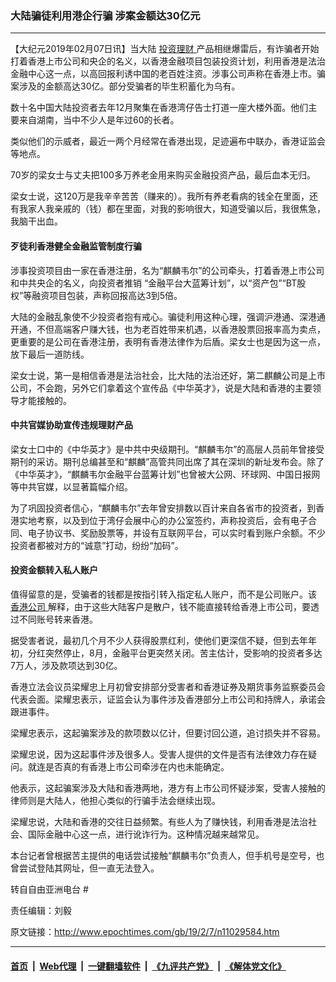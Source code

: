 ### 大陆骗徒利用港企行骗 涉案金额达30亿元
------------------------

<p>
 【大纪元2019年02月07日讯】当大陆
 <a href="http://www.epochtimes.com/gb/tag/%E6%8A%95%E8%B5%84%E7%90%86%E8%B4%A2.html">
  投资理财
 </a>
 产品相继爆雷后，有诈骗者开始打着香港上市公司和央企的名义，以香港金融项目包装投资计划，利用香港是法治金融中心这一点，以高回报利诱中国的老百姓注资。涉事公司声称在香港上市。骗案涉及的金额高达30亿。部分受骗者的毕生积蓄化为乌有。
</p>
<p>
 数十名中国大陆投资者去年12月聚集在香港湾仔告士打道一座大楼外面。他们主要来自湖南，当中不少人是年过60的长者。
</p>
<p>
 类似他们的示威者，最近一两个月经常在香港出现，足迹遍布中联办，香港证监会等地点。
</p>
<p>
 70岁的梁女士与丈夫把100多万养老金用来购买金融投资产品，最后血本无归。
</p>
<p>
 梁女士说，这120万是我辛辛苦苦（赚来的）。我所有养老看病的钱全在里面，还有我家人我亲戚的（钱）都在里面，对我的影响很大，知道受骗以后，我很焦急，我脑干出血。
</p>
<h4>
 歹徒利香港健全金融监管制度行骗
</h4>
<p>
 涉事投资项目由一家在香港注册，名为“麒麟韦尔”的公司牵头，打着香港上市公司和中共央企的名义，向投资者推销 “金融平台大蓝筹计划”，以“资产包”“BT股权”等融资项目包装，声称回报高达3到5倍。
</p>
<p>
 大陆的金融乱象使不少投资者抱有戒心。骗徒利用这种心理，强调沪港通、深港通开通，不但高端客户赚大钱，也为老百姓带来机遇，以香港股票回报率高为卖点，更重要的是公司在香港注册，表明有香港法律作为后盾。梁女士也是因为这一点，放下最后一道防线。
</p>
<p>
 梁女士说，第一是相信香港是法治社会，比大陆的法治还好，第二麒麟公司是上市公司，不会跑，另外它们拿着这个宣传品《中华英才》，说是大陆和香港的主要领导才能接触的。
</p>
<h4>
 中共官媒协助宣传违规理财产品
</h4>
<p>
 梁女士口中的《中华英才》是中共中央级期刊。“麒麟韦尔”的高层人员前年曾接受期刊的采访。期刊总编甚至和“麒麟”高管共同出席了其在深圳的新址发布会。除了《中华英才》，“麒麟韦尔金融平台蓝筹计划”也曾被大公网、环球网、中国日报网等中共官媒，以显著篇幅介绍。
</p>
<p>
 为了巩固投资者信心，“麒麟韦尔”去年曾安排数以百计来自各省市的投资者，到香港实地考察，以及到位于湾仔会展中心的办公室签约，声称投资后，会有电子合同、电子协议书、奖励股票等，并设有互联网平台，可以实时看到账户余额。不少投资者都被对方的“诚意”打动，纷纷“加码”。
</p>
<h4>
 投资金额转入私人账户
</h4>
<p>
 值得留意的是，受骗者的钱都是按指引转入指定私人账户，而不是公司账户。该
 <a href="http://www.epochtimes.com/gb/tag/%E9%A6%99%E6%B8%AF%E5%85%AC%E5%8F%B8.html">
  香港公司
 </a>
 解释，由于这些大陆客户是散户，钱不能直接转给香港上市公司，要透过不同账号转来香港。
</p>
<p>
 据受害者说，最初几个月不少人获得股票红利，使他们更深信不疑，但到去年年初，分红突然停止，8月，金融平台更突然关闭。苦主估计，受影响的投资者多达7万人，涉及款项达到30亿。
</p>
<p>
 香港立法会议员梁耀忠上月初曾安排部分受害者和香港证券及期货事务监察委员会代表会面。梁耀忠表示，证监会认为事件涉及香港部分上市公司和持牌人，承诺会跟进事件。
</p>
<p>
 梁耀忠表示，这起骗案涉及的款项数以亿计，但要讨回公道，追讨损失并不容易。
</p>
<p>
 梁耀忠说，因为这起事件涉及很多人。受害人提供的文件是否有法律效力存在疑问。就连是否真的有香港上市公司牵涉在内也未能确定。
</p>
<p>
 他表示，这起骗案涉及大陆和香港两地，港方有上市公司怀疑涉案，受害人接触的律师则是大陆人，他担心类似的行骗手法会继续出现。
</p>
<p>
 梁耀忠说，大陆和香港的交往日益频繁。有些人为了赚快钱，利用香港是法治社会、国际金融中心这一点，进行讹诈行为。这种情况越来越常见。
</p>
<p>
 本台记者曾根据苦主提供的电话尝试接触“麒麟韦尔”负责人，但手机号是空号，也曾尝试登陆其网址，但一直无法登入。
</p>
<p>
 转自自由亚洲电台 #
</p>
<p>
 责任编辑：刘毅
</p>

原文链接：http://www.epochtimes.com/gb/19/2/7/n11029584.htm


------------------------
#### [首页](https://github.com/gfw-breaker/banned-news/blob/master/README.md) &nbsp;|&nbsp; [Web代理](https://github.com/labour-camp/helloworld) &nbsp;|&nbsp; [一键翻墙软件](https://github.com/gfw-breaker/nogfw/blob/master/README.md) &nbsp;|&nbsp; [《九评共产党》](https://github.com/gfw-breaker/9ping.md/blob/master/README.md#九评之一评共产党是什么) &nbsp;|&nbsp; [《解体党文化》](https://github.com/gfw-breaker/jtdwh.md/blob/master/README.md#绪论)


